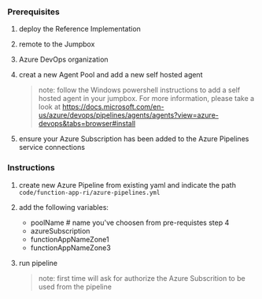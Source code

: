 ### Prerequisites

1. deploy the Reference Implementation
2. remote to the Jumpbox
3. Azure DevOps organization
4. creat a new Agent Pool and add a new self hosted agent

   > note: follow the Windows powershell instructions to add a self hosted agent in your jumpbox.
   > For more information, please take a look at https://docs.microsoft.com/en-us/azure/devops/pipelines/agents/agents?view=azure-devops&tabs=browser#install

5. ensure your Azure Subscription has been added to the Azure Pipelines service connections

### Instructions

1. create new Azure Pipeline from existing yaml and indicate the path `code/function-app-ri/azure-pipelines.yml`
2. add the following variables:
   - poolName # name you've choosen from pre-requistes step 4
   - azureSubscription
   - functionAppNameZone1
   - functionAppNameZone3
3. run pipeline

   > note: first time will ask for authorize the Azure Subscrition to be used
   > from the pipeline

